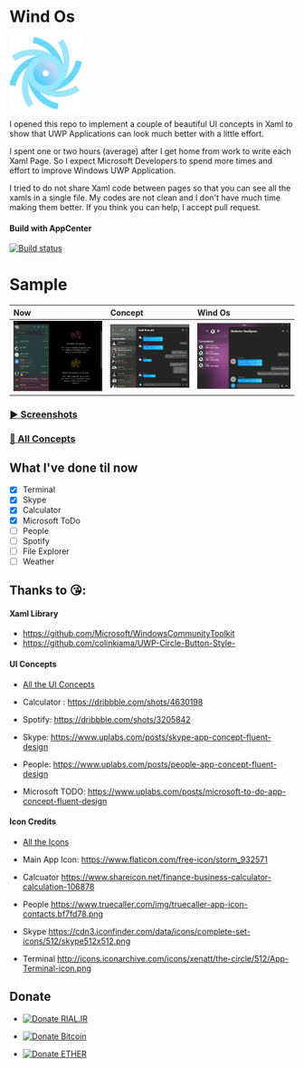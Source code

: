 # Wind Os
![./Inspiration/Icon/WindOs/storm.png](./storm.png)

I opened this repo to implement a couple of beautiful UI concepts in Xaml to show that UWP Applications can look much better with a little effort. 

I spent one or two hours (average) after I get home from work to write each Xaml Page. So I expect Microsoft Developers to spend more times and effort to improve Windows UWP Application.

I tried to do not share Xaml code between pages so that you can see all the xamls in a single file. My codes are not clean and I don't have much time making them better. If you think you can help, I accept pull request.

#### Build with AppCenter
[![Build status](https://build.appcenter.ms/v0.1/apps/29c34f2a-5fba-465e-8b15-9e42d4d6ef73/branches/master/badge)](https://appcenter.ms)

# Sample

| Now    | Concept  | Wind Os
| :- |:- | :-
| ![Skype Now](Skype_Windows.png) | ![Skype Concept](Skype_Concept.png) | ![Skype Wind Os](Skype_Screenshot.png)

### [▶ Screenshots](/Screenshots)

### [🔀 All Concepts](/Inspiration)

## What I've done til now

- [x] Terminal
- [x] Skype
- [x] Calculator
- [x] Microsoft ToDo
- [ ] People
- [ ] Spotify
- [ ] File Explorer
- [ ] Weather

## Thanks to 😘:

####   Xaml Library 
* https://github.com/Microsoft/WindowsCommunityToolkit
* https://github.com/colinkiama/UWP-Circle-Button-Style-

#### UI Concepts

* [All the UI Concepts](./Inspiration)

* Calculator : https://dribbble.com/shots/4630198
* Spotify: https://dribbble.com/shots/3205842
* Skype: https://www.uplabs.com/posts/skype-app-concept-fluent-design
* People: https://www.uplabs.com/posts/people-app-concept-fluent-design
* Microsoft TODO: https://www.uplabs.com/posts/microsoft-to-do-app-concept-fluent-design


#### Icon Credits

* [All the Icons](./Inspiration/Icon)

* Main App Icon:  https://www.flaticon.com/free-icon/storm_932571
* Calcuator https://www.shareicon.net/finance-business-calculator-calculation-106878
* People https://www.truecaller.com/img/truecaller-app-icon-contacts.bf7fd78.png
* Skype https://cdn3.iconfinder.com/data/icons/complete-set-icons/512/skype512x512.png
* Terminal http://icons.iconarchive.com/icons/xenatt/the-circle/512/App-Terminal-icon.png


## Donate

* [![Donate RIAL.IR](https://img.shields.io/badge/donate-IRAN-blue.svg)](https://www.payping.ir/yazdipour)

* [![Donate Bitcoin](https://en.cryptobadges.io/badge/small/17BF1jES7ytyKsNHM3rmRZ5n63VSy28gLe)](https://en.cryptobadges.io/donate/17BF1jES7ytyKsNHM3rmRZ5n63VSy28gLe)

* [![Donate ETHER](https://en.cryptobadges.io/badge/small/0x37C14DaF87ba7a680a5B4CfcB7ef52c71A5C7Be4)](https://en.cryptobadges.io/donate/0x37C14DaF87ba7a680a5B4CfcB7ef52c71A5C7Be4)
